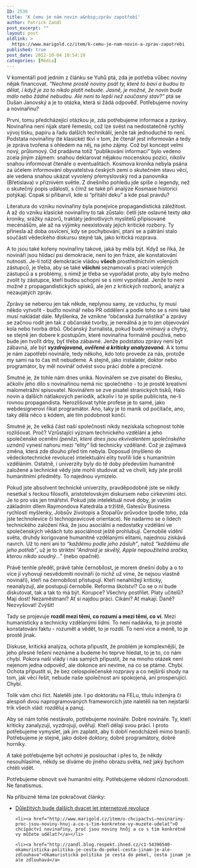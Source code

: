```yaml
---
ID: 2536
title: 'K čemu je nám novin a&nbsp;zpráv zapotřebí'
author: Patrick Zandl
post_excerpt: ""
layout: post
oldlink: >
  https://www.marigold.cz/item/k-cemu-je-nam-novin-a-zprav-zapotrebi
published: true
post_date: 2012-10-04 10:54:19
categories: [Média]
---
```

<p>V komentáři pod jedním z článku se Yuhů ptá, zda je potřeba vůbec noviny nějak financovat. <em>“Nechme prostě noviny psát ty, které to baví a budou to dělat, i když je za to nikdo platit nebude. Jasně, je možné, že novin bude málo nebo žádné nebudou. Ale není to lepší než současný stav?”</em> ptá se Dušan Janovský a je to otázka, která si žádá odpověď. Potřebujeme noviny a novinařinu?<br>
</p>

<p>První, tomu předcházející otázkou je, zda potřebujeme informace a zprávy. Novinařina není nijak staré řemeslo, což lze svést na nedostatečně rychlý vývoj tisku, papíru a řadu dalších technikálií, jenže tak jednoduché to není. Podstata novinařiny (té klasické) tkví v tom, že čtenář jest informován a tedy je zpráva tvořena s ohledem na něj, na jeho zájmy. Což byl koncept velmi nový, průlomový. Od pradávna totiž “publikování informací” bylo vedeno zcela jiným zájmem: snahou deklarovat nějakou mocenskou pozici, nikoliv snahou informovat čtenáře o eventualitách. Kosmova kronika nebyla psána za účelem informování obyvatelstva českých zemí o skutečném stavu věcí, ale vedena snahou ukázat vyvolený přemyslovský rod a panovníka (Břetislava) v příznivém světle. Z dnešního pohledu jde spíše o legendy, než o skutečný popis událostí, s čímž se také při analýze Kosmase historici potýkají. Copak si přibarvil, kde si “přitáhl deku” a kde psal pravdu? </p>

<p>Literatura do vzniku novinařiny byla ponejvíce propagandistická záležitost. A až do vzniku klasické novinařiny to tak zůstalo: četli jste oslavné texty <em>aka</em> kroniky, srážky názorů, traktáty jednotlivých myslitelů připisované mecénášům, ale až na výjimky neexistovaly jejich kritické rozbory. Ty přinesla až doba osvícení, kdy se pochybování, ptaní se a pátrání stalo součástí vědeckého diskursu stejně tak, jako kritická rozprava. </p>

<p>A to jsou také kořeny novinařiny takové, jaká by měla být. Když se říká, že novináři jsou hlídací psi demokracie, není to jen fráze, ale konstatování nutnosti. Je-li totiž demokracie vládou <strong>všech</strong> prostřednictvím volených zástupců, je třeba, aby se také <strong>všichni</strong> seznamovali s prací volených zástupců a s problémy, s nimiž je třeba se vypořádat proto, aby bylo možno zvolit ty zástupce, kteří budou schopni se s nimi vypořádat. Jenže to není možné z propagandistických spisků, ale jen z kritických rozborů, analýz a nezaujatých zpráv. </p>

<p>Zprávy se neberou jen tak někde, neplynou samy, ze vzduchu, ty musí někdo vytvořit - buďto novinář nebo PR oddělení a podle toho se s nimi také musí nakládat dále. Myšlenka, že vznikne “občanská žurnalistika” a zprávy se začnou rodit jen tak z občanské tvorby, je nereálná a je to jen objevování kola nebo tvorba drbů. Občanský žurnalista, pokud bude vnímavý a chytrý, se stejně jen dobere k postupům, které novinařina formálně používá, nebo bude jen tvořit drby, byť třeba zábavné. Jenže podstatou zprávy není být zábavná, ale být <em><strong>vyzdrojovaná, ověřené a kriticky analyzovaná</strong></em>. A k tomu je nám zapotřebí novináře, tedy někoho, kdo toto provede za nás, protože my sami na to čas mít nebudeme. A stejně, jako instalatér, doktor nebo programátor, by měl novinář odvést svou práci dobře a precizně.<br>
</p>

<p>Smutné je, že tohle nám dnes uniká. Novinářem se zve pisatel do Blesku, ačkoliv jeho dílo s novinařinou nemá nic společného - to je prostě kreativní malometrážní spisovatel. Novinářem se zve pisatel stranických tisků, Halo novin a dalších nátlakových periodik, ačkoliv i to je spíše publicista, ne-li rovnou propagandista. Nerozlišovat tyhle profese je to samé, jako webdesignerovi říkat programátor. Ano, taky je to maník od počítače, ano, taky dělá něco s kódem, ale tím podobnost končí. </p>

<p>Smutné je, že velká část naší společnosti nikdy nezískala schopnost tohle rozlišovat. Proč? Vzrůstající význam technického vzdělání a jeho společenské ocenění <em>(penězi, které dnes jsou ekvivalentem společnského uznání)</em> vynesl nahoru mezi “elity” lidi technicky vzdělané. Což je zajímavá změna, která zde dlouho před tím nebyla. Doposud (myšleno do vědeckotechnické revoluce) intelektuální elity tvořili lidé s humanitním vzděláním. Ostatně, i univerzity byly do té doby především humanitně založené a technické vědy jste mohli studovat až ve chvíli, kdy jste prošli humanitními předměty. To najednou vymizelo. </p>

<p>Pokud jste absolvent technické univerzity, pravděpodobně jste se nikdy nesetkal s řeckou filosofií, aristotelovským diskursem nebo církevními otci. Je to pro vás jen tmářství. Pokud jste intelektuál nové doby, je vaším základním dílem Raymondova Katedrála a tržiště, Gatesův Business rychlostí myšlenky, Jobsův životopis a Stopařův průvodce (podle toho, zda jste technolevice či technopravicové orientace). Ne nadarmo se o lidech technického založení říká, že jsou asociální a nedostatky vzdělání ve společenských vědách tuto asociálnost ještě prohlubují. Černobílé vidění světa, druhdy korigované humanitně vzdělanými elitami, najednou získává navrch. Už to není ani to<em> “každému podle jeho zásluh”</em>, natož <em>“každému dle jeho potřeb”</em>, už je to striktní <em> “Android je skvělý, Apple nepoužitelná sračka, kterou nikdo soudný...”</em> (nebo opačně). </p>

<p>Právě tenhle předěl, právě tahle černobílost, je morem dnešní doby a o to více jí vyhovují nesvědomití novináři (o nichž už víme, že nejsou vlastně novináři), kteří na černobílost přistupují. Kteří nenahlížejí kriticky, neanalyzují, ale postupují černobíle. Reforma školství? Co se o ní bude diskutovat, tak a tak to má být. Korupce? Všechny postřílet. Platy učitelů? Mají dost! Nezaměstnaní? Ať si najdou práci. Cikáni? Ať makají. Daně? Nezvyšovat! Zvýšit!</p>

<p>Tady se projevuje <strong>rozdíl mezi těmi, co rozumí a mezi těmi, co ví</strong>. Mezi humanisticky a technicky vzdělanými lidmi. To není  nadávka, to je prosté konstatování faktu - rozumět a vědět, to je rozdíl. To není více a méně, to je prostě jinak. </p>

<p>Diskuse, kritická analýza, ochota připustit, že problém je komplexnější, že jeho přesné řešení neznáme a budeme ho teprve hledat, to je to, co nám chybí. Pokora naší vlády i nás samých připustit, že na mnoho otázek není nejenom jedna odpověď, ale dokonce ani nevíme, na co se ptáme. Chybí. Ochota připustit si, že bez celospolečenské rozpravy a co nejširší shody na tom, jak věci řešit, nebude naše společnost ani spokojená, ani prosperující. Chybí.</p>

<p>Tolik vám chci říct. Naletěli jste. I po doktorátu na FELu, titulu inženýra či alespoň dvou naprogramovaných frameworcích jste naletěli na ten nejstarší trik všech vlád: rozděluj a panuj. </p>

<p>Aby se nám tohle nestávalo, potřebujeme novináře. Dobré novináře. Ty, kteří kriticky zanalyzují, vyzdrojují, ověřují. Kteří dělají svou práci. I proto potřebujeme vymyslet, jak jim zaplatit, aby ti dobří neodcházeli mimo branži. Potřebujeme je stejně, jako dobré doktory, dobré programátory, dobré horníky. </p>

<p>A také potřebujeme být ochotni je poslouchat i přes to, že někdy nesouhlasíme, někdy se díváme do jiného obrazu světa, než jaký bychom chtěli vidět. </p>

<p>Potřebujeme obnovit své humanitní elity. Potřebujeme vědomí různorodosti. Ne fanatismus. </p>

Na příbuzné téma lze pokračovat články: 

<ul>
	<li><a href="http://www.marigold.cz/item/dulezitych-bude-tech-dalsich-dvacet-let-internetove-revoluce">Důležitých bude dalších dvacet let internetové revoluce</a></li>




	<li><a href="http://www.marigold.cz/item/o-chcipactvi-novinariny-proc-jsou-noviny-hnuj-a-co-s-tim-konkretne-vy-muzete-udelat">O chcípáctví novinařiny, proč jsou noviny hnůj a co s tím konkrétně vy můžete udělat?</a></li>

	<li><a href="http://zandl.blog.respekt.ihned.cz/c1-54396540-okamuristicka-politika-je-cesta-do-pekel-cesta-jinam-je-ale-zdlouhava">Okamuristická politika je cesta do pekel, cesta jinam je ale zdlouhavá</a>
</li>

</ul>